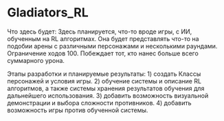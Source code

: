 # Gladiators_RL
Что здесь будет:
	Здесь планируется, что-то вроде игры, с ИИ, обученным на RL алгоритмах.
	Она будет представлять что-то на подобии арены с различными персонажами и несколькими раундами. Ограничение ходов 100. Побеждает тот, кто нанес больше всего суммарного урона.

Этапы разработки и планируемые результаты:
	1) создать Классы персонажей и условия игры.
	2) обучение системы и описание RL алгоритмов, а также системы хранения результатов обучения для дальнейшего использования.
	3) добавить возможность визуальной демонстрации и выбора сложности противников.
	4) добавить возможность игры против обученной системы.